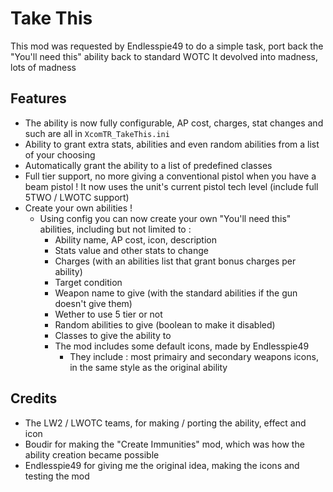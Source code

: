 # Take This

This mod was requested by Endlesspie49 to do a simple task, port back the "You'll need this" ability back to standard WOTC
It devolved into madness, lots of madness

## Features
- The ability is now fully configurable, AP cost, charges, stat changes and such are all in `XcomTR_TakeThis.ini`
- Ability to grant extra stats, abilities and even random abilities from a list of your choosing
- Automatically grant the ability to a list of predefined classes
- Full tier support, no more giving a conventional pistol when you have a beam pistol ! It now uses the unit's current pistol tech level (include full 5TWO / LWOTC support)
- Create your own abilities !
  - Using config you can now create your own "You'll need this" abilities, including but not limited to :
    - Ability name, AP cost, icon, description
    - Stats value and other stats to change
    - Charges (with an abilities list that grant bonus charges per ability)
    - Target condition
    - Weapon name to give (with the standard abilities if the gun doesn't give them)
    - Wether to use 5 tier or not
    - Random abilities to give (boolean to make it disabled)
    - Classes to give the ability to
    - The mod includes some default icons, made by Endlesspie49
        - They  include : most primairy and secondary weapons icons, in the same style as the original ability

## Credits
- The LW2 / LWOTC teams, for making / porting the ability, effect and icon
- Boudir for making the "Create Immunities" mod, which was how the ability creation became possible
- Endlesspie49 for giving me the original idea, making the icons and testing the mod
